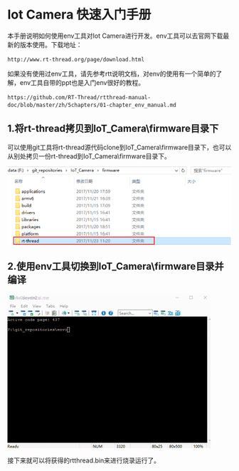 # Iot Camera 快速入门手册
本手册说明如何使用env工具对Iot Camera进行开发。env工具可以去官网下载最新的版本使用。下载地址：

`http://www.rt-thread.org/page/download.html`

如果没有使用过env工具，请先参考rtt说明文档，对env的使用有一个简单的了解，env工具自带的ppt也是入门env很好的教程。

`https://github.com/RT-Thread/rtthread-manual-doc/blob/master/zh/5chapters/01-chapter_env_manual.md`

## 1.将rt-thread拷贝到IoT_Camera\firmware目录下

可以使用git工具将rt-thread源代码clone到IoT_Camera\firmware目录下，也可以从别处拷贝一份rt-thread到IoT_Camera\firmware目录下。

![image](./icons/copy_rtt.png)

## 2.使用env工具切换到IoT_Camera\firmware目录并编译

![image](./icons/scons.gif)

接下来就可以将获得的rtthread.bin来进行烧录运行了。







